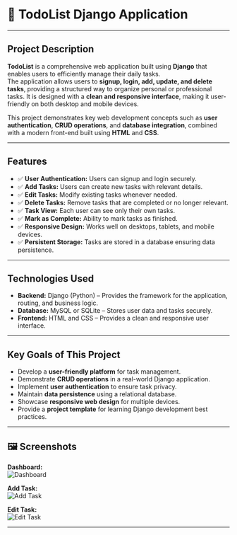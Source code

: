 # 📝 TodoList Django Application

---

## Project Description

**TodoList** is a comprehensive web application built using **Django** that enables users to efficiently manage their daily tasks.  
The application allows users to **signup, login, add, update, and delete tasks**, providing a structured way to organize personal or professional tasks. It is designed with a **clean and responsive interface**, making it user-friendly on both desktop and mobile devices.  

This project demonstrates key web development concepts such as **user authentication**, **CRUD operations**, and **database integration**, combined with a modern front-end built using **HTML** and **CSS**.

---

## Features

- ✅ **User Authentication:** Users can signup and login securely.  
- ✅ **Add Tasks:** Users can create new tasks with relevant details.  
- ✅ **Edit Tasks:** Modify existing tasks whenever needed.  
- ✅ **Delete Tasks:** Remove tasks that are completed or no longer relevant.  
- ✅ **Task View:** Each user can see only their own tasks.  
- ✅ **Mark as Complete:** Ability to mark tasks as finished.  
- ✅ **Responsive Design:** Works well on desktops, tablets, and mobile devices.  
- ✅ **Persistent Storage:** Tasks are stored in a database ensuring data persistence.

---

## Technologies Used

- **Backend:** Django (Python) – Provides the framework for the application, routing, and business logic.  
- **Database:** MySQL or SQLite – Stores user data and tasks securely.  
- **Frontend:** HTML and CSS – Provides a clean and responsive user interface.  


---

## Key Goals of This Project

- Develop a **user-friendly platform** for task management.  
- Demonstrate **CRUD operations** in a real-world Django application.  
- Implement **user authentication** to ensure task privacy.  
- Maintain **data persistence** using a relational database.  
- Showcase **responsive web design** for multiple devices.  
- Provide a **project template** for learning Django development best practices.  

---

## 🖼️ Screenshots

**Dashboard:**  
![Dashboard](images/dashboard.png)

**Add Task:**  
![Add Task](images/add-task.png)

**Edit Task:**  
![Edit Task](images/edit-task.png)

---
